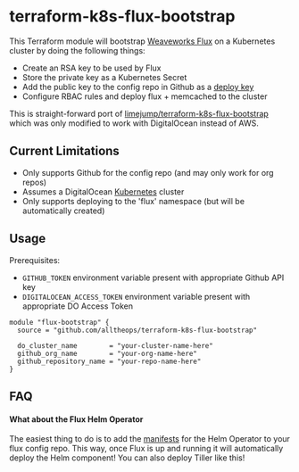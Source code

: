 # terraform-k8s-flux-bootstrap

This Terraform module will bootstrap [Weaveworks Flux][1] on a Kubernetes
cluster by doing the following things:

- Create an RSA key to be used by Flux
- Store the private key as a Kubernetes Secret
- Add the public key to the config repo in Github as a [deploy key][2]
- Configure RBAC rules and deploy flux + memcached to the cluster

This is straight-forward port of [limejump/terraform-k8s-flux-bootstrap][5] which
was only modified to work with DigitalOcean instead of AWS.

## Current Limitations

- Only supports Github for the config repo (and may only work for org repos)
- Assumes a DigitalOcean [Kubernetes][3] cluster
- Only supports deploying to the 'flux' namespace (but will be
    automatically created)


## Usage

Prerequisites:

- `GITHUB_TOKEN` environment variable present with appropriate Github API key
- `DIGITALOCEAN_ACCESS_TOKEN` environment variable present with appropriate DO Access Token

```hcl
module "flux-bootstrap" {
  source = "github.com/alltheops/terraform-k8s-flux-bootstrap"

  do_cluster_name        = "your-cluster-name-here"
  github_org_name        = "your-org-name-here"
  github_repository_name = "your-repo-name-here"
}
```


## FAQ

#### What about the Flux Helm Operator

The easiest thing to do is to add the [manifests][4] for the Helm Operator to
your flux config repo. This way, once Flux is up and running it will
automatically deploy the Helm component! You can also deploy Tiller like this!


[1]: https://github.com/weaveworks/flux/
[2]: https://developer.github.com/v3/guides/managing-deploy-keys/#deploy-keys
[3]: https://www.digitalocean.com/products/kubernetes/
[4]: https://github.com/weaveworks/flux/tree/master/deploy-helm
[5]: https://github.com/limejump/terraform-k8s-flux-bootstrap
